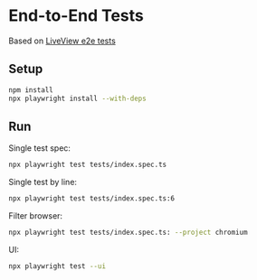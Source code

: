 # End-to-End Tests

Based on [LiveView e2e tests](https://github.com/phoenixframework/phoenix_live_view/tree/main/test/e2e)

## Setup

```sh
npm install
npx playwright install --with-deps
```

## Run

Single test spec:

```sh
npx playwright test tests/index.spec.ts
```

Single test by line:

```sh
npx playwright test tests/index.spec.ts:6
```

Filter browser:

```sh
npx playwright test tests/index.spec.ts: --project chromium
```

UI:

```sh
npx playwright test --ui
```